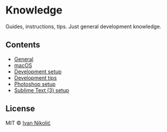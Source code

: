 # Knowledge

Guides, instructions, tips. Just general development knowledge.

## Contents

* [General](general/README.md)
* [macOS](macos/README.md)
* [Development setup](development/README.md)
* [Development tips](development-tips/README.md)
* [Photoshop setup](photoshop/README.md)
* [Sublime Text (3) setup](https://github.com/niksy/st-settings/blob/master/README.md)

## License

MIT © [Ivan Nikolić](http://ivannikolic.com)
